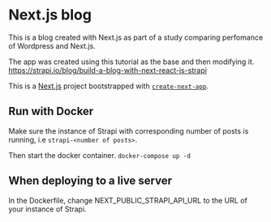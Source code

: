 # Next.js blog

This is a blog created with Next.js as part of a study comparing perfomance of Wordpress and Next.js.

The app was created using this tutorial as the base and then modifying it.
https://strapi.io/blog/build-a-blog-with-next-react-js-strapi

This is a [Next.js](https://nextjs.org/) project bootstrapped with [`create-next-app`](https://github.com/vercel/next.js/tree/canary/packages/create-next-app).

## Run with Docker

Make sure the instance of Strapi with corresponding number of posts is running,
i.e `strapi-<number of posts>`.

Then start the docker container.
`docker-compose up -d`


## When deploying to a live server

In the Dockerfile, change NEXT_PUBLIC_STRAPI_API_URL to the URL of your instance of Strapi.
